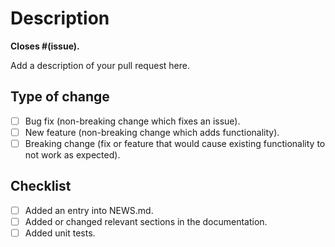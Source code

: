 # Description

**Closes #(issue).**

Add a description of your pull request here.

## Type of change

- [ ] Bug fix (non-breaking change which fixes an issue).
- [ ] New feature (non-breaking change which adds functionality).
- [ ] Breaking change (fix or feature that would cause existing functionality to not work as expected).

## Checklist

- [ ] Added an entry into NEWS.md.
- [ ] Added or changed relevant sections in the documentation.
- [ ] Added unit tests.